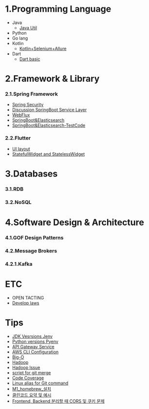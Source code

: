 # 1.Programming Language
* Java 
    * [Java Util](https://github.com/jyshine/TIL/tree/main/language/java/README.md) 
* Python
* Go lang
* Kotlin
    * [Kotlin+Selenium+Allure](https://github.com/jyshine/TIL/blob/main/kotlin/ui-testing/README.md)
* Dart
    * [Dart basic](https://github.com/jyshine/TIL/blob/main/dart/README.md)

# 2.Framework & Library
### 2.1.Spring Framework
* [Spring Security](https://github.com/jyshine/TIL/blob/main/framework/spring/spring-security/spring-security/SpringSecurity.md)
* [Discussion SpringBoot Service Layer](https://github.com/jyshine/TIL/blob/main/개발일지/Spring%20Service%20Layer에%20대한%20고찰.md)
* [WebFlux](https://github.com/jyshine/TIL/blob/main/%EA%B0%9C%EB%B0%9C%EC%9D%BC%EC%A7%80/WebFlux.md)
* [SpringBoot&Elasticsearch](https://github.com/jyshine/TIL/blob/main/개발일지/%23ELK%20%23SpringBoot.md)
* [SpringBoot&Elasticsearch-TestCode](https://github.com/jyshine/TIL/tree/main/spring-log-elk)
  
### 2.2.Flutter
* [UI layout](https://github.com/jyshine/TIL/tree/main/flutter/README.md)
* [StatefulWidget and StatelessWidget](https://github.com/jyshine/TIL/tree/main/flutter/statefulwidget-and-statelesswidget/statefulwidget_and_statelesswidget)

# 3.Databases
### 3.1.RDB
### 3.2.NoSQL


# 4.Software Design & Architecture
  ### 4.1.GOF Design Patterns
  ### 4.2.Message Brokers
  ### 4.2.1.Kafka

# ETC
* OPEN TACTING
* [Develop laws](https://github.com/jyshine/TIL/blob/main/laws/README.md)

# Tips
* [JDK Vesrsions Jenv](https://github.com/jyshine/TIL/blob/main/개발일지/%23JDK버전관리.md)
* [Python versions Pyenv](https://github.com/jyshine/TIL/blob/main/개발일지/%23pyenv_설치.md)
* [API Gateway Service](https://github.com/jyshine/TIL/blob/main/개발일지/%23API%20Gateway%20Service.md)
* [AWS CLI Configuration](https://github.com/jyshine/TIL/blob/main/개발일지/%23AWS%20CLI%20Configuration.md)
* [Big-O](https://github.com/jyshine/TIL/blob/main/개발일지/%23Big-O.md)
* [Hadoop](https://github.com/jyshine/TIL/blob/main/개발일지/%23Hadoop.md)
* [Hadoop Issue](https://github.com/jyshine/TIL/blob/main/개발일지/%23Hadoop_Issue.md)
* [script for git merge](https://github.com/jyshine/TIL/blob/main/개발일지/%23script%20for%20git%20merge.md)
* [Code Coverage](https://github.com/jyshine/TIL/blob/main/개발일지/Code%20Coverage%20코드%20커버리지.md)
* [Linux alias for Git command](https://github.com/jyshine/TIL/blob/main/개발일지/%23Linux%20alias%20for%20Git%20command.md)
* [M1_homebrew_설치](https://github.com/jyshine/TIL/blob/main/개발일지/%23M1_homebrew_설치.md)
* [클린코드 요약 및 예시](https://github.com/jyshine/TIL/blob/main/개발일지/클린%20코드%20요약.md)
* [Frontend, Backend 분리할 때 CORS 및 쿠키 문제](https://github.com/jyshine/TIL/blob/main/%EA%B0%9C%EB%B0%9C%EC%9D%BC%EC%A7%80/Frontend%2C%20Backend%20%EB%B6%84%EB%A6%AC%ED%95%A0%20%EB%95%8C%20CORS%20%EB%B0%8F%20%EC%BF%A0%ED%82%A4%20%EB%AC%B8%EC%A0%9C.md)
